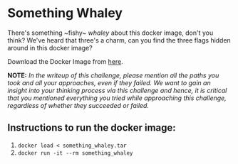 # Something Whaley

There's something ~fishy~ *whaley* about this docker image, don't you think? We've heard that three's a charm, can you find the three flags hidden around in this docker image?

Download the Docker Image from [here](https://drive.google.com/file/d/19SCjbhODOb710y7_Fg9NEsmB_mjMm7Ds/view?usp=sharing).

**NOTE:** _In the writeup of this challenge, please mention all the paths you took and all your approaches, even if they failed. We want to gain an insight into your thinking process via this challenge and hence, it is critical that you mentioned everything you tried while approaching this challenge, regardless of whether they succeeded or failed._

## Instructions to run the docker image:
1. `docker load < something_whaley.tar`
2. `docker run -it --rm something_whaley`
